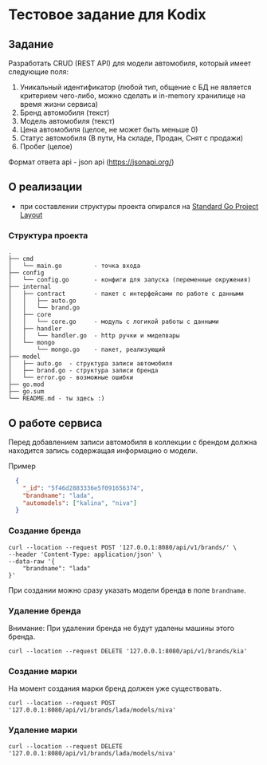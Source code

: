 # Тестовое задание для Kodix
## Задание
Разработать CRUD (REST API) для модели автомобиля, который имеет следующие поля:
1. Уникальный идентификатор (любой тип, общение с БД не является критерием чего-либо, можно сделать и in-memory хранилище на время жизни сервиса)
2. Бренд автомобиля (текст)
3. Модель автомобиля (текст)
4. Цена автомобиля (целое, не может быть меньше 0)
5. Статус автомобиля (В пути, На складе, Продан, Снят с продажи)
6. Пробег (целое)

Формат ответа api - json api (https://jsonapi.org/) 

## О реализации

* при составлении структуры проекта опирался на [Standard Go Project Layout](https://github.com/golang-standards/project-layout)

### Структура проекта
~~~
.
├── cmd
│   └── main.go         - точка входа 
├── config
│   └── config.go       - конфиги для запуска (переменные окружения)
├── internal
│   ├── contract        - пакет с интерфейсами по работе с данными
│   │   ├── auto.go  
│   │   └── brand.go  
│   ├── core
│   │   └── core.go     - модуль с логикой работы с данными
│   ├── handler
│   │   └── handler.go  - http ручки и миделвары
│   └── mongo
│       └── mongo.go    - пакет, реализующий 
├── model
│   ├── auto.go  - структура записи автомобиля
│   ├── brand.go - структура записи бренда
│   └── error.go - возможные ошибки
├── go.mod
├── go.sum
└── README.md - ты здесь :)
~~~
## О работе сервиса

Перед добавлением записи автомобиля в коллекции с брендом должна находится запись содержащая информацию о модели.

Пример
~~~JSON
  {
    "_id": "5f46d2883336e5f091656374",
    "brandname": "lada",
    "automodels": ["kalina", "niva"]
  }
~~~

### Создание бренда

~~~shell script
curl --location --request POST '127.0.0.1:8080/api/v1/brands/' \
--header 'Content-Type: application/json' \
--data-raw '{
    "brandname": "lada"
}'
~~~

При создании можно сразу указать модели бренда в поле `brandname`.

### Удаление бренда
Внимание: При удалении бренда не будут удалены машины этого бренда.
~~~shell script
curl --location --request DELETE '127.0.0.1:8080/api/v1/brands/kia'
~~~


### Создание марки
На момент создания марки бренд должен уже существовать.
~~~shell script
curl --location --request POST '127.0.0.1:8080/api/v1/brands/lada/models/niva'
~~~

### Удаление марки
~~~shell script
curl --location --request DELETE '127.0.0.1:8080/api/v1/brands/lada/models/niva'
~~~